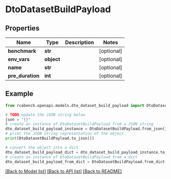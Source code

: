 # DtoDatasetBuildPayload


## Properties

Name | Type | Description | Notes
------------ | ------------- | ------------- | -------------
**benchmark** | **str** |  | [optional] 
**env_vars** | **object** |  | [optional] 
**name** | **str** |  | [optional] 
**pre_duration** | **int** |  | [optional] 

## Example

```python
from rcabench.openapi.models.dto_dataset_build_payload import DtoDatasetBuildPayload

# TODO update the JSON string below
json = "{}"
# create an instance of DtoDatasetBuildPayload from a JSON string
dto_dataset_build_payload_instance = DtoDatasetBuildPayload.from_json(json)
# print the JSON string representation of the object
print(DtoDatasetBuildPayload.to_json())

# convert the object into a dict
dto_dataset_build_payload_dict = dto_dataset_build_payload_instance.to_dict()
# create an instance of DtoDatasetBuildPayload from a dict
dto_dataset_build_payload_from_dict = DtoDatasetBuildPayload.from_dict(dto_dataset_build_payload_dict)
```
[[Back to Model list]](../README.md#documentation-for-models) [[Back to API list]](../README.md#documentation-for-api-endpoints) [[Back to README]](../README.md)


